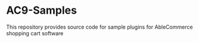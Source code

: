 # AC9-Samples
This repository provides source code for sample plugins for AbleCommerce shopping cart software

